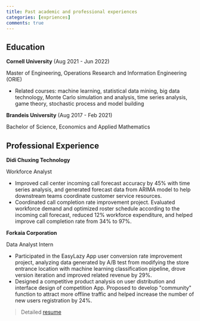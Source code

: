 ```yaml
---
title: Past academic and professional experiences
categories: [expriences]
comments: true
---
```

## Education

**Cornell University** (Aug 2021 - Jun 2022)

Master of Engineering, Operations Research and Information Engineering (ORIE)
- Related courses: machine learning, statistical data mining, big data technology, Monte Carlo simulation and analysis, time series analysis, game theory, stochastic process and model building

**Brandeis University** (Aug 2017 - Feb 2021)

Bachelor of Science, Economics and Applied Mathematics


## Professional Experience

**Didi Chuxing Technology**

Workforce Analyst
- Improved call center incoming call forecast accuracy by 45% with time series analysis, and generated forecast data from ARIMA model to help downstream teams coordinate customer service resources.
- Coordinated call completion rate improvement project. Evaluated workforce demand and optimized roster schedule according to the incoming call forecast, reduced 12% workforce expenditure, and helped improve call completion rate from 34% to 97%.

**Forkaia Corporation**

Data Analyst Intern
- Participated in the EasyLazy App user conversion rate improvement project, analyzing data generated by A/B test from modifying the store entrance location with machine learning classification pipeline, drove version iteration and improved related revenue by 29%.
- Designed a competitive product analysis on user distribution and interface design of competition App. Proposed to develop "community" function to attract more offline traffic and helped increase the number of new users registration by 24%.


> Detailed [resume][cv]

[cv]:  https://drive.google.com/file/d/1TAGndMY8FakzojBC0nj0LTC1EpEd8j1L/view?usp=sharing
